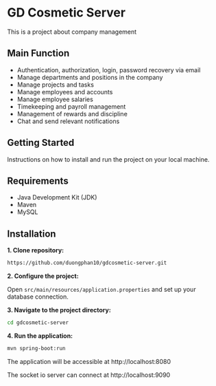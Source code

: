 # GD Cosmetic Server

This is a project about company management

## Main Function

- Authentication, authorization, login, password recovery via email
- Manage departments and positions in the company 
- Manage projects and tasks
- Manage employees and accounts
- Manage employee salaries
- Timekeeping and payroll management
- Management of rewards and discipline
- Chat and send relevant notifications

## Getting Started

Instructions on how to install and run the project on your local machine.

## Requirements

- Java Development Kit (JDK)
- Maven
- MySQL

## Installation

**1. Clone repository:**

  ```bash
  https://github.com/duongphan10/gdcosmetic-server.git
  ```

**2. Configure the project:**  

  Open `src/main/resources/application.properties` and set up your database connection.
 
**3. Navigate to the project directory:**

  ```bash
  cd gdcosmetic-server
  ```
     
**4. Run the application:**

  ```bash
  mvn spring-boot:run
  ```
The application will be accessible at http://localhost:8080

The socket io server can connect at http://localhost:9090
